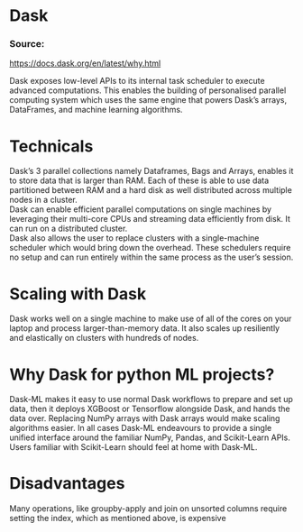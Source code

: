 
# Dask 

### Source: 
https://docs.dask.org/en/latest/why.html 

Dask exposes low-level APIs to its internal task scheduler to execute advanced computations. This enables the building of personalised parallel computing system which uses the same engine that powers Dask’s arrays, DataFrames, and machine learning algorithms.

# Technicals
Dask’s 3 parallel collections namely Dataframes, Bags and Arrays, enables it to store data that is larger than RAM. Each of these is able to use data partitioned between RAM and a hard disk as well distributed across multiple nodes in a cluster.
<br />
Dask can enable efficient parallel computations on single machines by leveraging their multi-core CPUs and streaming data efficiently from disk. It can run on a distributed cluster.
<br />
Dask also allows the user to replace clusters with a single-machine scheduler which would bring down the overhead. These schedulers require no setup and can run entirely within the same process as the user’s session.

# Scaling with Dask
Dask works well on a single machine to make use of all of the cores on your laptop and process larger-than-memory data. It also scales up resiliently and elastically on clusters with hundreds of nodes.

# Why Dask for python ML projects?
Dask-ML makes it easy to use normal Dask workflows to prepare and set up data, then it deploys XGBoost or Tensorflow alongside Dask, and hands the data over.
Replacing  NumPy arrays with Dask arrays would make scaling algorithms easier.
In all cases Dask-ML endeavours to provide a single unified interface around the familiar  NumPy, Pandas, and Scikit-Learn APIs. Users familiar with Scikit-Learn should feel at home with Dask-ML.

# Disadvantages
Many operations, like groupby-apply and join on unsorted columns require setting the index, which as mentioned above, is expensive
